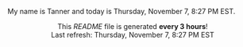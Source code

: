 My name is Tanner and today is Thursday, November 7, 8:27 PM EST.

<p align="center">This <i>README</i> file is generated <b>every 3 hours</b>!</br>Last refresh: Thursday, November 7, 8:27 PM EST<br /></p>
